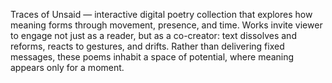 
Traces of Unsaid — interactive digital poetry collection that explores how meaning forms through movement, presence, and time. Works invite viewer to engage not just as a reader, but as a co-creator: text dissolves and reforms, reacts to gestures, and drifts. Rather than delivering fixed messages, these poems inhabit a space of potential, where meaning appears only for a moment.
